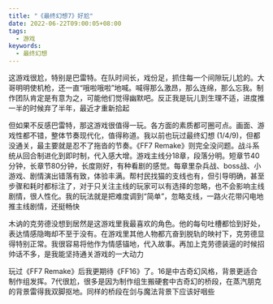 ```yaml
---
title: "《最终幻想7》好尬"
date: 2022-06-22T09:00:05+08:00
tags:
  - 游戏
keywords:
  - 最终幻想
---
```


这游戏很尬，特别是巴雷特。在队时间长，戏份足，抓住每一个间隙玩儿尬的。大哥明明使机枪，还一直“哦啦哦啦”地喊。喊得那么激昂，那么连绵，那么忘我。制作团队肯定是有意为之，可能他们觉得幽默吧。反正我是玩儿到生理不适，进度推一半的时候弃了半年，最近才重新拾起

但如果不反感巴雷特，那这游戏很值得一玩。各方面的素质都可圈可点。画面、游戏性都不错，整体节奏现代化，值得称道。我以前也玩过最终幻想 (1/4/9)，但都没通关，最主要就是忍不了拖沓的节奏。《FF7 Remake》则完全没问题。战斗系统从回合制进化到即时制，代入感大增。游戏主线分18章，段落分明。短章节40分钟，长章节80分钟，长度刚好，有种看剧的感觉。每章里杂兵战、boss战、小游戏、剧情演出错落有致，体验丰满。帮村民找猫的支线也有，但引导明确，甚至步骤和耗时都标注了，对于只关注主线的玩家可以有选择的忽略，也不会影响主线剧情，很人性化。我的玩法就是把难度调到“简单”，忽略支线，一路火花带闪电地推主线剧情，还挺畅快

木讷的克劳德没想到居然是这游戏里我最喜欢的角色。他的每句吐槽都恰到好处，表达情感隐晦却不至于没有。在游戏里其他人物都亢奋到脱轨的映衬下，克劳德显得特别正常。我很容易将他作为情感锚地，代入故事。再加上克劳德装逼的时候招帅话不多，是我能坚持通关游戏的一大动力

玩过《FF7 Remake》后我更期待《FF16》了。16是中古奇幻风格，背景更适合制作组发挥。7代很尬，很多是因为制作组生搬硬套中古奇幻的桥段，在蒸汽朋克的背景雷得我双脚抠地。同样的桥段在剑与魔法背景下应该好咽些
